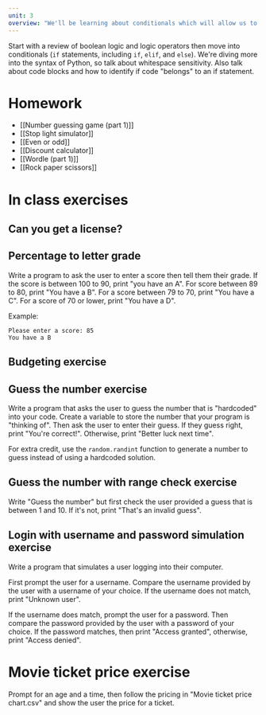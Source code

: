 ```yaml
---
unit: 3
overview: "We'll be learning about conditionals which will allow us to write programs that perform different actions depending on a set of conditions that you specify. We'll take this as a chance to review boolean operations."
---
```


Start with a review of boolean logic and logic operators then move into
conditionals (`if` statements, including `if`, `elif`, and `else`). We're
diving more into the syntax of Python, so talk about whitespace sensitivity.
Also talk about code blocks and how to identify if code "belongs" to an if
statement.

# Homework

- [[Number guessing game (part 1)]]
- [[Stop light simulator]]
- [[Even or odd]]
- [[Discount calculator]]
- [[Wordle (part 1)]]
- [[Rock paper scissors]]

# In class exercises

## Can you get a license?

## Percentage to letter grade

Write a program to ask the user to enter a score then tell them their grade. If
the score is between 100 to 90, print "you have an A". For score between 89 to
80, print "You have a B". For a score between 79 to 70, print "You have a C".
For a score of 70 or lower, print "You have a D".

Example:

```
Please enter a score: 85
You have a B
```

## Budgeting exercise

## Guess the number exercise

Write a program that asks the user to guess the number that is "hardcoded" into
your code. Create a variable to store the number that your program is "thinking
of". Then ask the user to enter their guess. If they guess right, print "You're
correct!". Otherwise, print "Better luck next time".

For extra credit, use the `random.randint` function to generate a number to
guess instead of using a hardcoded solution.

## Guess the number with range check exercise

Write "Guess the number" but first check the user provided a guess that is
between 1 and 10. If it's not, print "That's an invalid guess".

## Login with username and password simulation exercise

Write a program that simulates a user logging into their computer.

First prompt the user for a username. Compare the username provided by the user
with a username of your choice. If the username does not match, print "Unknown
user".

If the username does match, prompt the user for a password. Then compare the
password provided by the user with a password of your choice. If the password
matches, then print "Access granted", otherwise, print "Access denied".

# Movie ticket price exercise

Prompt for an age and a time, then follow the pricing in "Movie ticket price
chart.csv" and show the user the price for a ticket.
